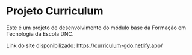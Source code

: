 # Projeto Curriculum
Este é um projeto de desenvolvimento do módulo base da Formação em Tecnologia da Escola DNC.

Link do site disponibilizado: https://curriculum-gdo.netlify.app/
